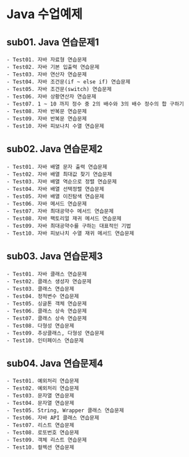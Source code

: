# Java 수업예제

## sub01. Java 연습문제1
	- Test01. 자바 자료형 연습문제
	- Test02. 자바 기본 입출력 연습문제
	- Test03. 자바 연산자 연습문제
	- Test04. 자바 조건문(if ~ else if) 연습문제
	- Test05. 자바 조건문(switch) 연습문제
	- Test06. 자바 상황연산자 연습문제
	- Test07. 1 ~ 10 까지 정수 중 2의 배수와 3의 배수 정수의 합 구하기
	- Test08. 자바 반복문 연습문제
	- Test09. 자바 반복문 연습문제
	- Test10. 자바 피보나치 수열 연습문제

## sub02. Java 연습문제2
	- Test01. 자바 배열 문자 출력 연습문제
	- Test02. 자바 배열 최대값 찾기 연습문제
	- Test03. 자바 배열 역순으로 정렬 연습문제
	- Test04. 자바 배열 선택정렬 연습문제
	- Test05. 자바 배열 이진탐색 연습문제
	- Test06. 자바 메서드 연습문제
	- Test07. 자바 최대공약수 메서드 연습문제
	- Test08. 자바 팩토리얼 재귀 메서드 연습문제
	- Test09. 자바 최대공약수를 구하는 대표적인 기법
	- Test10. 자바 피보나치 수열 재귀 메서드 연습문제
	
## sub03. Java 연습문제3
	- Test01. 자바 클래스 연습문제
	- Test02. 클래스 생성자 연습문제
	- Test03. 클래스 연습문제
	- Test04. 정적변수 연습문제
	- Test05. 싱글톤 객체 연습문제
	- Test06. 클래스 상속 연습문제
	- Test07. 클래스 상속 연습문제
	- Test08. 다형성 연습문제
	- Test09. 추상클래스, 다형성 연습문제
	- Test10. 인터페이스 연습문제

## sub04. Java 연습문제4
	- Test01. 예외처리 연습문제
	- Test02. 예외처리 연습문제
	- Test03. 문자열 연습문제
	- Test04. 문자열 연습문제
	- Test05. String, Wrapper 클래스 연습문제
	- Test06. 자바 API 클래스 연습문제
	- Test07. 리스트 연습문제
	- Test08. 로또번호 연습문제
	- Test09. 객체 리스트 연습문제
	- Test10. 컬렉션 연습문제

	

